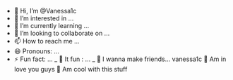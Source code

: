 - 👋 Hi, I’m @Vanessa1c
- 👀 I’m interested in ...
- 🌱 I’m currently learning ...
- 💞️ I’m looking to collaborate on ...
- 📫 How to reach me ...
- 😄 Pronouns: ...
- ⚡ Fun fact: ...
_  🥰 It fun : ...
_   🌟 I wanna make friends...
vanessa1c 🥳
Am in
love you guys 🥳
Am cool with this stuff

<!---
Vanessa1c/Vanessa1c is a ✨ special ✨ repository because its `README.md` (this file) appears on your GitHub profile.
You can click the Preview link to take a look at your changes.
--->
